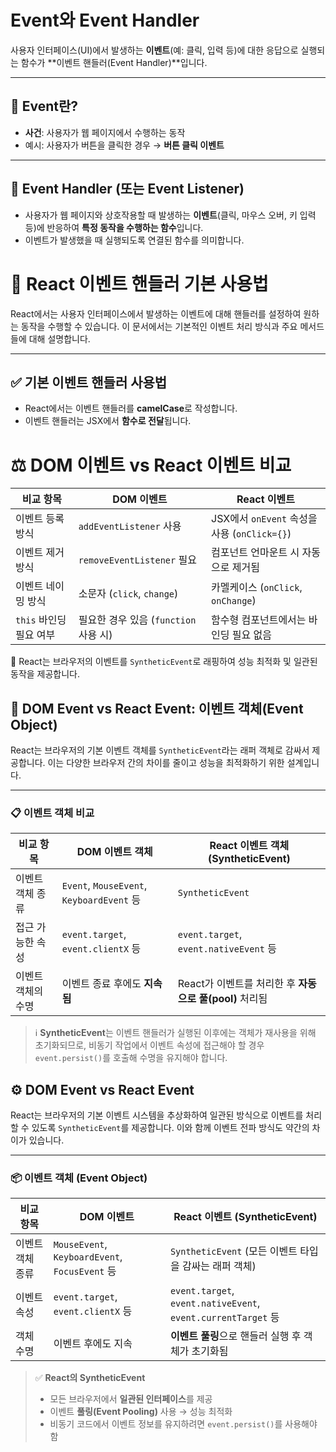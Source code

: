 # Event와 Event Handler

사용자 인터페이스(UI)에서 발생하는 **이벤트**(예: 클릭, 입력 등)에 대한 응답으로 실행되는 함수가 **이벤트 핸들러(Event Handler)**입니다.

---

## 📌 Event란?

- **사건**: 사용자가 웹 페이지에서 수행하는 동작
- 예시: 사용자가 버튼을 클릭한 경우 → **버튼 클릭 이벤트**

---

## 📌 Event Handler (또는 Event Listener)

- 사용자가 웹 페이지와 상호작용할 때 발생하는 **이벤트**(클릭, 마우스 오버, 키 입력 등)에 반응하여 **특정 동작을 수행하는 함수**입니다.
- 이벤트가 발생했을 때 실행되도록 연결된 함수를 의미합니다.

# 📘 React 이벤트 핸들러 기본 사용법

React에서는 사용자 인터페이스에서 발생하는 이벤트에 대해 핸들러를 설정하여 원하는 동작을 수행할 수 있습니다. 이 문서에서는 기본적인 이벤트 처리 방식과 주요 메서드들에 대해 설명합니다.

---

## ✅ 기본 이벤트 핸들러 사용법

- React에서는 이벤트 핸들러를 **camelCase**로 작성합니다.
- 이벤트 핸들러는 JSX에서 **함수로 전달**됩니다.

# ⚖️ DOM 이벤트 vs React 이벤트 비교

| 비교 항목             | DOM 이벤트                                      | React 이벤트                                   |
|------------------------|--------------------------------------------------|-------------------------------------------------|
| 이벤트 등록 방식      | `addEventListener` 사용                         | JSX에서 `onEvent` 속성을 사용 (`onClick={}`)   |
| 이벤트 제거 방식      | `removeEventListener` 필요                     | 컴포넌트 언마운트 시 자동으로 제거됨            |
| 이벤트 네이밍 방식    | 소문자 (`click`, `change`)                    | 카멜케이스 (`onClick`, `onChange`)              |
| `this` 바인딩 필요 여부 | 필요한 경우 있음 (`function` 사용 시)          | 함수형 컴포넌트에서는 바인딩 필요 없음          |

 🔎 React는 브라우저의 이벤트를 `SyntheticEvent`로 래핑하여 성능 최적화 및 일관된 동작을 제공합니다.

## 🧠 DOM Event vs React Event: 이벤트 객체(Event Object)

React는 브라우저의 기본 이벤트 객체를 `SyntheticEvent`라는 래퍼 객체로 감싸서 제공합니다. 이는 다양한 브라우저 간의 차이를 줄이고 성능을 최적화하기 위한 설계입니다.

---

### 📋 이벤트 객체 비교

| 비교 항목             | DOM 이벤트 객체                                | React 이벤트 객체 (SyntheticEvent)               |
|------------------------|--------------------------------------------------|--------------------------------------------------|
| 이벤트 객체 종류       | `Event`, `MouseEvent`, `KeyboardEvent` 등     | `SyntheticEvent`                                 |
| 접근 가능한 속성       | `event.target`, `event.clientX` 등             | `event.target`, `event.nativeEvent` 등           |
| 이벤트 객체의 수명     | 이벤트 종료 후에도 **지속됨**                  | React가 이벤트를 처리한 후 **자동으로 풀(pool)** 처리됨 |

> ℹ️ **SyntheticEvent**는 이벤트 핸들러가 실행된 이후에는 객체가 재사용을 위해 초기화되므로, 비동기 작업에서 이벤트 속성에 접근해야 할 경우 `event.persist()`를 호출해 수명을 유지해야 합니다.

## ⚙️ DOM Event vs React Event

React는 브라우저의 기본 이벤트 시스템을 추상화하여 일관된 방식으로 이벤트를 처리할 수 있도록 `SyntheticEvent`를 제공합니다. 이와 함께 이벤트 전파 방식도 약간의 차이가 있습니다.

---

### 📦 이벤트 객체 (Event Object)

| 비교 항목         | DOM 이벤트                                   | React 이벤트 (SyntheticEvent)                                |
|--------------------|-----------------------------------------------|----------------------------------------------------------------|
| 이벤트 객체 종류   | `MouseEvent`, `KeyboardEvent`, `FocusEvent` 등 | `SyntheticEvent` (모든 이벤트 타입을 감싸는 래퍼 객체)         |
| 이벤트 속성        | `event.target`, `event.clientX` 등           | `event.target`, `event.nativeEvent`, `event.currentTarget` 등  |
| 객체 수명          | 이벤트 후에도 지속                           | **이벤트 풀링**으로 핸들러 실행 후 객체가 초기화됨               |

> ✅ **React의 SyntheticEvent**
>
> - 모든 브라우저에서 **일관된 인터페이스**를 제공
> - 이벤트 **풀링(Event Pooling)** 사용 → 성능 최적화
> - 비동기 코드에서 이벤트 정보를 유지하려면 `event.persist()`를 사용해야 함
